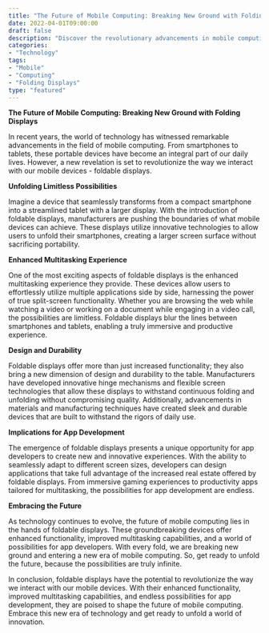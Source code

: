 ```yaml
--- 
title: "The Future of Mobile Computing: Breaking New Ground with Folding Displays" 
date: 2022-04-01T09:00:00 
draft: false 
description: "Discover the revolutionary advancements in mobile computing with the advent of foldable displays." 
categories: 
- "Technology" 
tags: 
- "Mobile" 
- "Computing" 
- "Folding Displays" 
type: "featured" 
--- 
```


**The Future of Mobile Computing: Breaking New Ground with Folding Displays**

In recent years, the world of technology has witnessed remarkable advancements in the field of mobile computing. From smartphones to tablets, these portable devices have become an integral part of our daily lives. However, a new revelation is set to revolutionize the way we interact with our mobile devices - foldable displays.

**Unfolding Limitless Possibilities**

Imagine a device that seamlessly transforms from a compact smartphone into a streamlined tablet with a larger display. With the introduction of foldable displays, manufacturers are pushing the boundaries of what mobile devices can achieve. These displays utilize innovative technologies to allow users to unfold their smartphones, creating a larger screen surface without sacrificing portability.

**Enhanced Multitasking Experience**

One of the most exciting aspects of foldable displays is the enhanced multitasking experience they provide. These devices allow users to effortlessly utilize multiple applications side by side, harnessing the power of true split-screen functionality. Whether you are browsing the web while watching a video or working on a document while engaging in a video call, the possibilities are limitless. Foldable displays blur the lines between smartphones and tablets, enabling a truly immersive and productive experience.

**Design and Durability**

Foldable displays offer more than just increased functionality; they also bring a new dimension of design and durability to the table. Manufacturers have developed innovative hinge mechanisms and flexible screen technologies that allow these displays to withstand continuous folding and unfolding without compromising quality. Additionally, advancements in materials and manufacturing techniques have created sleek and durable devices that are built to withstand the rigors of daily use.

**Implications for App Development**

The emergence of foldable displays presents a unique opportunity for app developers to create new and innovative experiences. With the ability to seamlessly adapt to different screen sizes, developers can design applications that take full advantage of the increased real estate offered by foldable displays. From immersive gaming experiences to productivity apps tailored for multitasking, the possibilities for app development are endless.

**Embracing the Future**

As technology continues to evolve, the future of mobile computing lies in the hands of foldable displays. These groundbreaking devices offer enhanced functionality, improved multitasking capabilities, and a world of possibilities for app developers. With every fold, we are breaking new ground and entering a new era of mobile computing. So, get ready to unfold the future, because the possibilities are truly infinite.

In conclusion, foldable displays have the potential to revolutionize the way we interact with our mobile devices. With their enhanced functionality, improved multitasking capabilities, and endless possibilities for app development, they are poised to shape the future of mobile computing. Embrace this new era of technology and get ready to unfold a world of innovation.
